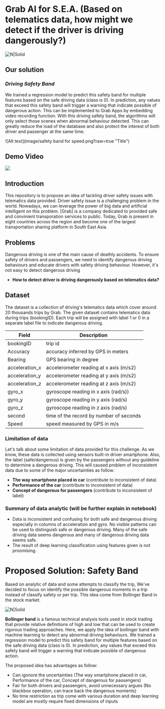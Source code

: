 # Grab AI for S.E.A. (Based on telematics data, how might we detect if the driver is driving dangerously?)
![N|Solid](https://static.wixstatic.com/media/397bed_647eb21ff7ce4b3e990927d40781d7a7~mv2.png/v1/fill/w_490,h_302,al_c,usm_0.66_1.00_0.01/397bed_647eb21ff7ce4b3e990927d40781d7a7~mv2.png)

## Our solution
### ***Driving Safety Band***
 We trained a regression model to predict this safety band for multiple features based on the safe driving data (class is 0). In prediction, any values that exceed this safety band will trigger a warning that indicate possible of dangerous action. This can be implemented to Grab Apps by embedding video recording function. With this driving safety band, the algorithms will only select those scenes when abnormal behaviour detected. This can greatly reduce the load of the database and also protect the interest of both driver and passenger at the same time.

![Alt text](image/safety band for speed.png?raw=true "Title")

## Demo Video
[![](http://img.youtube.com/vi/rCUhDAE3VtM/0.jpg)](http://www.youtube.com/watch?v=rCUhDAE3VtM "Demo video")

## Introduction
This repository is to propose an idea of tackling driver safety issues with telematics data provided. Driver safety issue is a challenging problem in the world. Nowadays, we can leverage the power of big data and artificial intelligent on this problem. [Grab] is a company dedicated to provided safe and convinient transporation services to public. Today, Grab is present in eight countries across the region and become one of the largest transportation sharing platform in South East Asia.

## Problems
Dangerous driving is one of the main cause of deathly accidents. To ensure safety of drivers and passengers, we need to identify dangerous driving behaviours and educate drivers with safety driving behaviour. However, it's not easy to detect dangerous driving 
- **How to detect driver is driving dangerously based on telematics data?**

## Dataset
The dataset is a collection of driving's telematics data which cover around 20 thousands trips by Grab. The given dataset contains telematics data during trips (bookingID). Each trip will be assigned with label 1 or 0 in a separate label file to indicate dangerous driving. 

| Field | Description |
| ------ | ------ |
| bookingID | trip id |
| Accuracy | accuracy inferred by GPS in meters |
| Bearing | GPS bearing in degree |
| acceleration_x | accelerometer reading at x axis (m/s2) |
| acceleration_y | accelerometer reading at y axis (m/s2) |
| acceleration_z | accelerometer reading at z axis (m/s2) |
| gyro_x | gyroscope reading in x axis (rad/s)) |
| gyro_y | gyroscope reading in y axis (rad/s) |
| gyro_z | gyroscope reading in z axis (rad/s) |
| second | time of the record by number of seconds |
| Speed | speed measured by GPS in m/s |

### Limitation of data
Let's talk about some limitation of data provided for this challenge. As we know, these data is collected using sensors built-in driver smartphone. Also, the label (safe/dangerous) is given by the passengers without any guideline to determine a dangerous driving. This will caused problem of inconsistent data due to some of the major uncertainties as follow:
- **The way smartphone placed in car** (contribute to inconsistent of data)
- **Performance of the car** (contribute to inconsistent of data)
- **Concept of dangerous for passengers** (contribute to inconsistent of label)

### Summary of data analytic (will be further explain in notebook)
- Data is inconsistent and confusing for both safe and dangerous driving especially in columns of acceleration and gyro. No visible patterns can be used to distinguish safe or dangerous driving. Many of the safe driving data seems dangerous and many of dangerous driving data seems safe. 
- The result of deep learning classification using features given is not proomising.

# Proposed Solution: Safety Band
Based on analytic of data and some attempts to classify the trip, We've decided to focus on identify the possible dangerous moments in a trip instead of classify safety or per trip. This idea come from Bollinger Band in the stock market. 

![N|Solid](https://a.c-dn.net/c/content/igcom/en_GB/ig-financial-markets/market-news-and-analysis/trading-strategies/2018/11/27/trading-with-bollinger-bands/jcr%3Acontent/newspar3/panel_child_604225165/mp-parsys2/textimage/image.webimg.png/1543324397375.png)

**Bollinger band** is a famous technical analysis tools used in stock trading that provide relative definitions of high and low that can be used to create rigorous trading approaches. Here, we apply the idea of bollinger band with machine learning to detect any abnormal driving behaviours. We trained a regression model to predict this safety band for multiple features based on the safe driving data (class is 0). In prediction, any values that exceed this safety band will trigger a warning that indicate possible of dangerous action.

The proposed idea has advantages as follow:
- Can igonore the uncertainties (The way smartphone placed in car, Performance of the car, Concept of dangerous for passengers)
- Fair for both drivers and passengers, avoid unnecessary argues (No blackbox operation, can trace back the dangerous moments)
- No time restriction as trip come with various duration and deep learning model are mostly require fixed dimensions of inputs
